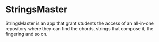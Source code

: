 # StringsMaster
 StringsMaster is an app that grant students the access of an all-in-one repository where they can find the chords, strings that compose it, the fingering and so on.
